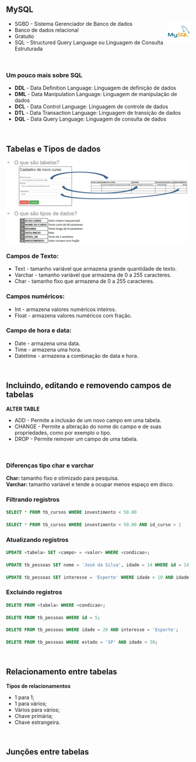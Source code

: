 ## MySQL

<img align="right" height="60" src="https://raw.githubusercontent.com/devicons/devicon/master/icons/mysql/mysql-original-wordmark.svg" alt="MySQL">

- SGBD - Sistema Gerenciador de Banco de dados
- Banco de dados relacional
- Gratuito
- SQL - Structured Query Language ou Linguagem de Consulta Estruturada
  
<br>

### Um pouco mais sobre SQL
- <b>DDL</b> - Data Definition Language: Linguagem de definição de dados
- <b>DML</b> - Data Manipulation Language: Linguagem de manipulação de dados
- <b>DCL</b> - Data Control Language: Linguagem de controle de dados
- <b>DTL</b> - Data Transaction Language: Linguagem de transição de dados
- <b>DQL</b> - Data Query Language: Linguagem de consulta de dados

<br>

## Tabelas e Tipos de dados
<img src="assets/tabels.png" height="230" align="center">

### Campos de Texto:
- Text - tamanho variável que armazena grande quantidade de texto.
- Varchar - tamanho variável que armazena de 0 a 255 caracteres.
- Char - tamanho fixo que armazena de 0 a 255 caracteres.

### Campos numéricos:
- Int - armazena valores numéricos inteiros.
- Float - armazena valores numéricos com fração.

### Campo de hora e data:
- Date - armazena uma data.
- Time - armazena uma hora.
- Datetime - armazena a combinação de data e hora.

<br>

## Incluindo, editando e removendo campos de tabelas
<b>ALTER TABLE</b>
- ADD - Permite a inclusão de um novo campo em uma tabela.
- CHANGE - Permite a alteração do nome do campo e de suas propriedades, como por exemplo o tipo.
- DROP - Permite remover um campo de uma tabela.

<br>

### Diferenças tipo char e varchar
<b>Char:</b> tamanho fixo e otimizado para pesquisa.
<br>
<b>Varchar:</b> tamanho variável e tende a ocupar menos espaço em disco.


### Filtrando registros
```sql
SELECT * FROM tb_cursos WHERE investimento < 50.00

SELECT * FROM tb_cursos WHERE investimento < 50.00 AND id_curso > 1
```

### Atualizando registros
```sql
UPDATE <tabela> SET <campo> = <valor> WHERE <condicao>;

UPDATE tb_pessoas SET nome = 'José da Silva', idade = 14 WHERE id = 14;

UPDATE tb_pessoas SET interesse = 'Esporte' WHERE idade > 10 AND idade <= 20;
```

### Excluindo registros
```sql
DELETE FROM <tabela> WHERE <condicao>;

DELETE FROM tb_pessoas WHERE id = 5;

DELETE FROM tb_pessoas WHERE idade = 20 AND interesse = 'Esporte';

DELETE FROM tb_pessoas WHERE estado = 'SP' AND idade < 30;
```

<br>

## Relacionamento entre tabelas
<b>Tipos de relacionamentos</b>
- 1 para 1;
- 1 para vários;
- Vários para vários;
- Chave primária;
- Chave estrangeira.

<br>

## Junções entre tabelas